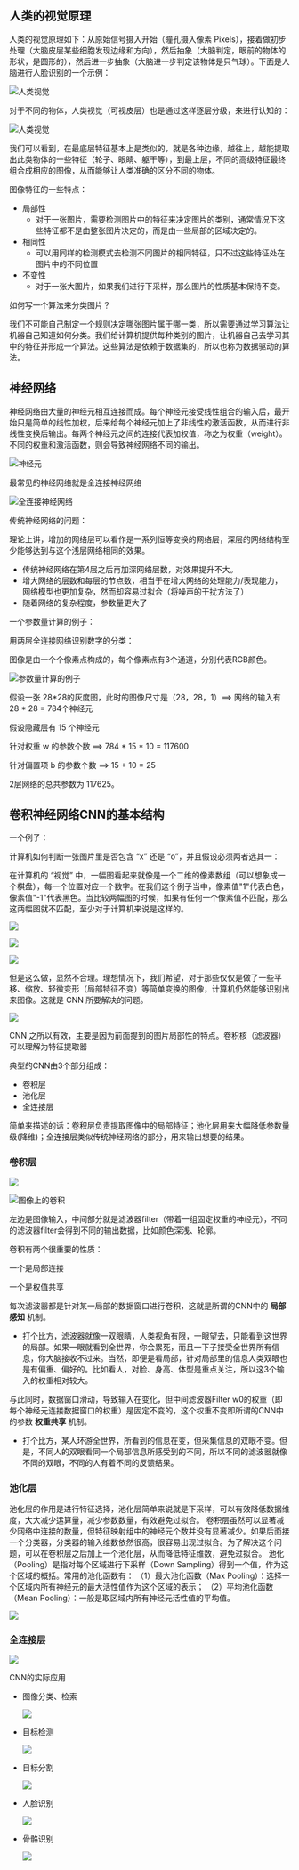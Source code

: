 ## 人类的视觉原理

人类的视觉原理如下：从原始信号摄入开始（瞳孔摄入像素 Pixels），接着做初步处理（大脑皮层某些细胞发现边缘和方向），然后抽象（大脑判定，眼前的物体的形状，是圆形的），然后进一步抽象（大脑进一步判定该物体是只气球）。下面是人脑进行人脸识别的一个示例：

![人类视觉](/Users/mac/Documents/作业/分享/rennao.png)



对于不同的物体，人类视觉（可视皮层）也是通过这样逐层分级，来进行认知的：

![人类视觉](/Users/mac/Documents/作业/分享/renlei-shijue2.jpg)

我们可以看到，在最底层特征基本上是类似的，就是各种边缘，越往上，越能提取出此类物体的一些特征（轮子、眼睛、躯干等），到最上层，不同的高级特征最终组合成相应的图像，从而能够让人类准确的区分不同的物体。



图像特征的一些特点：

- 局部性
  - 对于一张图片，需要检测图片中的特征来决定图片的类别，通常情况下这些特征都不是由整张图片决定的，而是由一些局部的区域决定的。
- 相同性
  - 可以用同样的检测模式去检测不同图片的相同特征，只不过这些特征处在图片中的不同位置
- 不变性
  - 对于一张大图片，如果我们进行下采样，那么图片的性质基本保持不变。



如何写一个算法来分类图片？

我们不可能自己制定一个规则决定哪张图片属于哪一类，所以需要通过学习算法让机器自己知道如何分类。我们给计算机提供每种类别的图片，让机器自己去学习其中的特征并形成一个算法。这些算法是依赖于数据集的，所以也称为数据驱动的算法。



## 神经网络

神经网络由大量的神经元相互连接而成。每个神经元接受线性组合的输入后，最开始只是简单的线性加权，后来给每个神经元加上了非线性的激活函数，从而进行非线性变换后输出。每两个神经元之间的连接代表加权值，称之为权重（weight）。不同的权重和激活函数，则会导致神经网络不同的输出。

![神经元](/Users/mac/Documents/作业/分享/神经元.png)



最常见的神经网络就是全连接神经网络

![全连接神经网络](/Users/mac/Documents/作业/分享/全连接神经网络.png)



传统神经网络的问题：

理论上讲，增加的网络层可以看作是一系列恒等变换的网络层，深层的网络结构至少能够达到与这个浅层网络相同的效果。

- 传统神经网络在第4层之后再加深网络层数，对效果提升不大。
- 增大网络的层数和每层的节点数，相当于在增大网络的处理能力/表现能力，网络模型也更加复杂，然而却容易过拟合（将噪声的干扰方法了）
- 随着网络的复杂程度，参数量更大了



一个参数量计算的例子：

用两层全连接网络识别数字的分类：

图像是由一个个像素点构成的，每个像素点有3个通道，分别代表RGB颜色。

![参数量计算的例子](/Users/mac/Documents/作业/分享/参数量计算.png)

假设一张 28*28的灰度图，此时的图像尺寸是（28，28，1）==> 网络的输入有 28 * 28 = 784个神经元

假设隐藏层有 15 个神经元

针对权重 w 的参数个数 ==> 784 * 15 * 10 = 117600

针对偏置项 b 的参数个数 ==> 15 + 10 = 25

2层网络的总共参数为 117625。



## 卷积神经网络CNN的基本结构

一个例子：

计算机如何判断一张图片里是否包含 “x” 还是 “o”，并且假设必须两者选其一：

在计算机的 “视觉” 中，一幅图看起来就像是一个二维的像素数组（可以想象成一个棋盘），每一个位置对应一个数字。在我们这个例子当中，像素值"1"代表白色，像素值"-1"代表黑色。当比较两幅图的时候，如果有任何一个像素值不匹配，那么这两幅图就不匹配，至少对于计算机来说是这样的。

![](/Users/mac/Documents/作业/分享/x比较-1.png)

![](/Users/mac/Documents/作业/分享/x比较-2.png)

![](/Users/mac/Documents/作业/分享/x比较-3.png)



但是这么做，显然不合理。理想情况下，我们希望，对于那些仅仅是做了一些平移、缩放、轻微变形（局部特征不变）等简单变换的图像，计算机仍然能够识别出来图像。这就是 CNN 所要解决的问题。

![](/Users/mac/Documents/作业/分享/cnn特征匹配.png)



CNN 之所以有效，主要是因为前面提到的图片局部性的特点。卷积核（滤波器）可以理解为特征提取器



典型的CNN由3个部分组成：

- 卷积层
- 池化层
- 全连接层

简单来描述的话：卷积层负责提取图像中的局部特征；池化层用来大幅降低参数量级(降维)；全连接层类似传统神经网络的部分，用来输出想要的结果。



### 卷积层

![](/Users/mac/Documents/作业/分享/juanji.gif)

![图像上的卷积](/Users/mac/Documents/作业/分享/图像上的卷积.png)

左边是图像输入，中间部分就是滤波器filter（带着一组固定权重的神经元），不同的滤波器filter会得到不同的输出数据，比如颜色深浅、轮廓。

卷积有两个很重要的性质：

一个是局部连接

一个是权值共享

每次滤波器都是针对某一局部的数据窗口进行卷积，这就是所谓的CNN中的 **局部感知** 机制。

- 打个比方，滤波器就像一双眼睛，人类视角有限，一眼望去，只能看到这世界的局部。如果一眼就看到全世界，你会累死，而且一下子接受全世界所有信息，你大脑接收不过来。当然，即便是看局部，针对局部里的信息人类双眼也是有偏重、偏好的。比如看人，对脸、身高、体型是重点关注，所以这3个输入的权重相对较大。

与此同时，数据窗口滑动，导致输入在变化，但中间滤波器Filter w0的权重（即每个神经元连接数据窗口的权重）是固定不变的，这个权重不变即所谓的CNN中的参数 **权重共享** 机制。

- 打个比方，某人环游全世界，所看到的信息在变，但采集信息的双眼不变。但是，不同人的双眼看同一个局部信息所感受到的不同，所以不同的滤波器就像不同的双眼，不同的人有着不同的反馈结果。

### 池化层

池化层的作用是进行特征选择，池化层简单来说就是下采样，可以有效降低数据维度，大大减少运算量，减少参数数量，有效避免过拟合。
卷积层虽然可以显著减少网络中连接的数量，但特征映射组中的神经元个数并没有显著减少。如果后面接一个分类器，分类器的输入维数依然很高，很容易出现过拟合。为了解决这个问题，可以在卷积层之后加上一个池化层，从而降低特征维数，避免过拟合。
池化（Pooling）是指对每个区域进行下采样（Down Sampling）得到一个值，作为这个区域的概括。常用的池化函数有：
（1）最大池化函数（Max Pooling）：选择一个区域内所有神经元的最大活性值作为这个区域的表示；
（2）平均池化函数（Mean Pooling）：一般是取区域内所有神经元活性值的平均值。

![](/Users/mac/Documents/作业/分享/chihua.gif)

### 全连接层

![](/Users/mac/Documents/作业/分享/quanlianjie.png)



CNN的实际应用

- 图像分类、检索

  ![](/Users/mac/Documents/作业/分享/fenlei.png)

- 目标检测

  ![](/Users/mac/Documents/作业/分享/dingwei-1.png)

- 目标分割

  ![](/Users/mac/Documents/作业/分享/fenge-1.png)

- 人脸识别

  ![](/Users/mac/Documents/作业/分享/renlian.png)

- 骨骼识别

  ![](/Users/mac/Documents/作业/分享/guge.png)